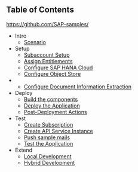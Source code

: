 ## Table of Contents

<!-- disco-toc-start -->

https://github.com/SAP-samples/

- Intro
  - [Scenario](https://github.com/SAP-samples/btp-cap-dox-invoice-validation/blob/main/docs/tutorial/1-intro/1-Scenario.md)<!-- dc-card: {"label": ["Basics"]} dc-card -->
- Setup
  - [Subaccount Setup](https://github.com/SAP-samples/btp-cap-dox-invoice-validation/blob/main/docs/tutorial/2-setup/1-SubaccountSetup.md)<!-- dc-card: {"label": ["Hands-On"]} dc-card -->
  - [Assign Entitlements](https://github.com/SAP-samples/btp-cap-dox-invoice-validation/blob/main/docs/tutorial/2-setup/2-AssignEntitlements.md)<!-- dc-card: {"label": ["Hands-On"]} dc-card -->
  - [Configure SAP HANA Cloud](https://github.com/SAP-samples/btp-cap-dox-invoice-validation/blob/main/docs/tutorial/2-setup/3-SAPHANACloud.md)<!-- dc-card: {"label": ["Hands-On"]} dc-card -->
  - [Configure Object Store](https://github.com/SAP-samples/btp-cap-dox-invoice-validation/blob/main/docs/tutorial/2-setup/4-aaa.md)<!-- dc-card: {"label":  ["Hands-On"]} dc-card -->
- - [Configure Document Information Extraction](https://github.com/SAP-samples/btp-cap-dox-invoice-validation/blob/main/docs/tutorial/2-setup/5-aaa.md)<!-- dc-card: {"label":  ["Hands-On"]} dc-card -->
- Deploy
  - [Build the components](https://github.com/SAP-samples/btp-cap-dox-invoice-validation/blob/main/docs/tutorial/3-deploy/1-BuildTheComponents.md)<!-- dc-card: {"label":  ["Hands-On"]} dc-card -->
  - [Deploy the Application](https://github.com/SAP-samples/btp-cap-dox-invoice-validation/blob/main/docs/tutorial/3-deploy/2-DeployTheApplication.md)<!-- dc-card: {"label":  ["Hands-On"]} dc-card -->
  - [Post-Deployment Actions](https://github.com/SAP-samples/btp-cap-dox-invoice-validation/blob/main/docs/tutorial/3-deploy/2-PostDeployActions.md)<!-- dc-card: {"label":  ["Hands-On"]} dc-card -->
- Test
  - [Create Subscription](https://github.com/SAP-samples/btp-cap-dox-invoice-validation/blob/main/docs/tutorial/4-test/1-CreateSubscription.md)<!-- dc-card: {"label":  ["Hands-On"]} dc-card -->
  - [Create API Service Instance](https://github.com/SAP-samples/btp-cap-dox-invoice-validation/blob/main/docs/tutorial/4-test/2-CreateAPIService.md)<!-- dc-card: {"label":  ["Hands-On"]} dc-card -->
  - [Push sample mails](https://github.com/SAP-samples/btp-cap-dox-invoice-validation/blob/main/docs/tutorial/4-test/3-PushSampleMails.md)<!-- dc-card: {"label":  ["Hands-On"]} dc-card -->
  - [Test the Application](https://github.com/SAP-samples/btp-cap-dox-invoice-validation/blob/main/docs/tutorial/4-test/4-TestApplication.md)<!-- dc-card: {"label":  ["Hands-On"]} dc-card -->
- Extend
  - [Local Development](https://github.com/SAP-samples/btp-cap-dox-invoice-validation/blob/main/docs/tutorial/5-extend/1-LocalDev.md)<!-- dc-card: {"label":  ["Hands-On"]} dc-card -->
  - [Hybrid Development](https://github.com/SAP-samples/btp-cap-dox-invoice-validation/blob/main/docs/tutorial/5-extend/2-HybridDev.md)<!-- dc-card: {"label":  ["Hands-On"]} dc-card -->
  <!-- disco-toc-end -->
